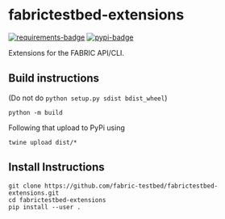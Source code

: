 # fabrictestbed-extensions

[![requirements-badge]][requirements] [![pypi-badge]][pypy]

Extensions for the FABRIC API/CLI.  

## Build instructions
(Do not do `python setup.py sdist bdist_wheel`)
```
python -m build
```
Following that upload to PyPi using
```
twine upload dist/*
```

## Install Instructions
```
git clone https://github.com/fabric-testbed/fabrictestbed-extensions.git 
cd fabrictestbed-extensions
pip install --user .
```

<!-- Badges -->

[requirements]: https://requires.io/github/fabric-testbed/fabrictestbed-extensions/requirements/?branch=main
[requirements-badge]: https://requires.io/github/fabric-testbed/fabrictestbed-extensions/requirements.svg?branch=main (Requirements Status)

[pypy]: https://pypi.org/project/fabrictestbed-extensions/
[pypi-badge]: https://img.shields.io/pypi/v/fabrictestbed-extensions?style=plastic (PyPI)


